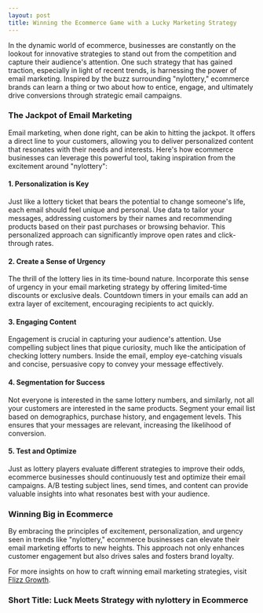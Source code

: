 ```yaml
---
layout: post
title: Winning the Ecommerce Game with a Lucky Marketing Strategy
---
```



In the dynamic world of ecommerce, businesses are constantly on the lookout for innovative strategies to stand out from the competition and capture their audience's attention. One such strategy that has gained traction, especially in light of recent trends, is harnessing the power of email marketing. Inspired by the buzz surrounding "nylottery," ecommerce brands can learn a thing or two about how to entice, engage, and ultimately drive conversions through strategic email campaigns.

### The Jackpot of Email Marketing

Email marketing, when done right, can be akin to hitting the jackpot. It offers a direct line to your customers, allowing you to deliver personalized content that resonates with their needs and interests. Here's how ecommerce businesses can leverage this powerful tool, taking inspiration from the excitement around "nylottery":

#### 1. Personalization is Key

Just like a lottery ticket that bears the potential to change someone's life, each email should feel unique and personal. Use data to tailor your messages, addressing customers by their names and recommending products based on their past purchases or browsing behavior. This personalized approach can significantly improve open rates and click-through rates.

#### 2. Create a Sense of Urgency

The thrill of the lottery lies in its time-bound nature. Incorporate this sense of urgency in your email marketing strategy by offering limited-time discounts or exclusive deals. Countdown timers in your emails can add an extra layer of excitement, encouraging recipients to act quickly.

#### 3. Engaging Content

Engagement is crucial in capturing your audience's attention. Use compelling subject lines that pique curiosity, much like the anticipation of checking lottery numbers. Inside the email, employ eye-catching visuals and concise, persuasive copy to convey your message effectively.

#### 4. Segmentation for Success

Not everyone is interested in the same lottery numbers, and similarly, not all your customers are interested in the same products. Segment your email list based on demographics, purchase history, and engagement levels. This ensures that your messages are relevant, increasing the likelihood of conversion.

#### 5. Test and Optimize

Just as lottery players evaluate different strategies to improve their odds, ecommerce businesses should continuously test and optimize their email campaigns. A/B testing subject lines, send times, and content can provide valuable insights into what resonates best with your audience.

### Winning Big in Ecommerce

By embracing the principles of excitement, personalization, and urgency seen in trends like "nylottery," ecommerce businesses can elevate their email marketing efforts to new heights. This approach not only enhances customer engagement but also drives sales and fosters brand loyalty.

For more insights on how to craft winning email marketing strategies, visit [Flizz Growth](https://flizzgrowth.com).

### Short Title: Luck Meets Strategy with nylottery in Ecommerce